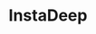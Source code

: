 ---
blog: https://instadeep.com/category/blog
facebook: https://facebook.com/InstaDeepAI
git: https://github.com/instadeepai
linkedin: https://linkedin.com/company/instadeep
logohandle: instadeep
sort: instadeep
title: InstaDeep
twitter: https://x.com/instadeepai
website: https://www.instadeep.com/
---